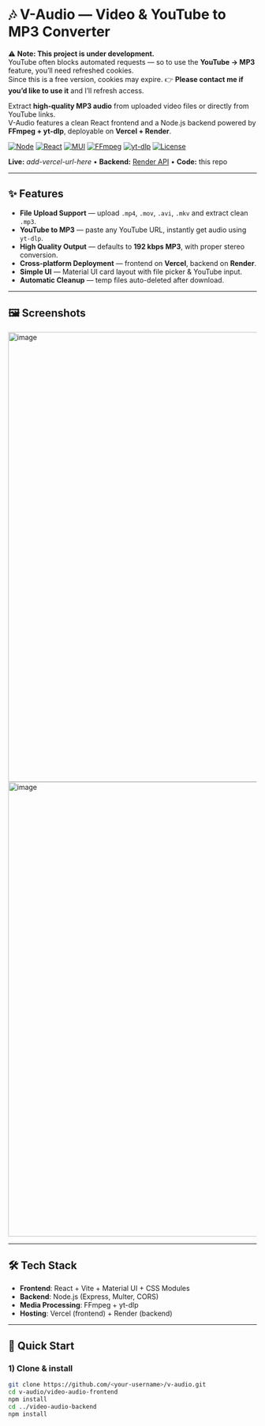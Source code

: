 # 🎶 V-Audio — Video & YouTube to MP3 Converter

⚠️ **Note: This project is under development.**  
YouTube often blocks automated requests — so to use the **YouTube → MP3** feature, you’ll need refreshed cookies.  
Since this is a free version, cookies may expire. 👉 **Please contact me if you’d like to use it** and I’ll refresh access.  


Extract **high-quality MP3 audio** from uploaded video files or directly from YouTube links.  
V-Audio features a clean React frontend and a Node.js backend powered by **FFmpeg + yt-dlp**, deployable on **Vercel + Render**.

<p align="left">
  <a href="https://nodejs.org/"><img alt="Node" src="https://img.shields.io/badge/Node-20%2B-3C873A?logo=node.js&logoColor=white"></a>
  <a href="https://react.dev/"><img alt="React" src="https://img.shields.io/badge/Frontend-React-61DAFB?logo=react&logoColor=black"></a>
  <a href="https://mui.com/"><img alt="MUI" src="https://img.shields.io/badge/UI-Material%20UI-0081CB?logo=mui&logoColor=white"></a>
  <a href="https://ffmpeg.org/"><img alt="FFmpeg" src="https://img.shields.io/badge/Media-ffmpeg-red"></a>
  <a href="https://github.com/yt-dlp/yt-dlp"><img alt="yt-dlp" src="https://img.shields.io/badge/YT-dlp-333?logo=youtube&logoColor=red"></a>
  <a href="#"><img alt="License" src="https://img.shields.io/badge/License-MIT-black"></a>
</p>

**Live:** _add-vercel-url-here_ • **Backend:** [Render API](https://v-toaudio-web.onrender.com) • **Code:** this repo

---

## ✨ Features

- **File Upload Support** — upload `.mp4`, `.mov`, `.avi`, `.mkv` and extract clean `.mp3`.
- **YouTube to MP3** — paste any YouTube URL, instantly get audio using `yt-dlp`.
- **High Quality Output** — defaults to **192 kbps MP3**, with proper stereo conversion.
- **Cross-platform Deployment** — frontend on **Vercel**, backend on **Render**.
- **Simple UI** — Material UI card layout with file picker & YouTube input.
- **Automatic Cleanup** — temp files auto-deleted after download.

---

## 🖼️ Screenshots
 
<img width="1897" height="912" alt="image" src="https://github.com/user-attachments/assets/30173996-ae53-49f6-abd4-573611eca705" />
<img width="1900" height="922" alt="image" src="https://github.com/user-attachments/assets/f9151afa-4f2c-4bce-99ea-4f33c521303a" />


---

## 🛠️ Tech Stack

- **Frontend**: React + Vite + Material UI + CSS Modules
- **Backend**: Node.js (Express, Multer, CORS)
- **Media Processing**: FFmpeg + yt-dlp
- **Hosting**: Vercel (frontend) + Render (backend)

---

## 🚀 Quick Start

### 1) Clone & install
```bash
git clone https://github.com/<your-username>/v-audio.git
cd v-audio/video-audio-frontend
npm install
cd ../video-audio-backend
npm install
